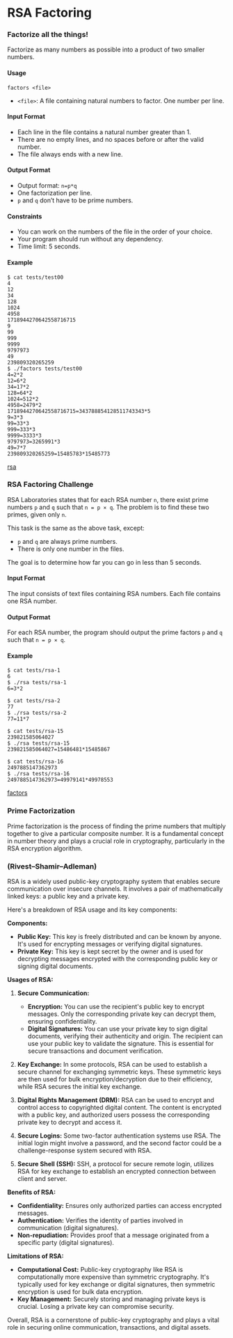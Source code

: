 # RSA Factoring

### Factorize all the things!
Factorize as many numbers as possible into a product of two smaller numbers.

#### Usage
```shell
factors <file>
```
- `<file>`: A file containing natural numbers to factor. One number per line.

#### Input Format
- Each line in the file contains a natural number greater than 1.
- There are no empty lines, and no spaces before or after the valid number.
- The file always ends with a new line.

#### Output Format
- Output format: `n=p*q`
- One factorization per line.
- `p` and `q` don’t have to be prime numbers.

#### Constraints
- You can work on the numbers of the file in the order of your choice.
- Your program should run without any dependency.
- Time limit: 5 seconds.

#### Example
```shell
$ cat tests/test00 
4
12
34
128
1024
4958
1718944270642558716715
9
99
999
9999
9797973
49
239809320265259
$ ./factors tests/test00
4=2*2
12=6*2
34=17*2
128=64*2
1024=512*2
4958=2479*2
1718944270642558716715=343788854128511743343*5
9=3*3
99=33*3
999=333*3
9999=3333*3
9797973=3265991*3
49=7*7
239809320265259=15485783*15485773
```
[rsa](./rsa)

### RSA Factoring Challenge

RSA Laboratories states that for each RSA number `n`, there exist prime numbers `p` and `q` such that `n = p × q`. The problem is to find these two primes, given only `n`.

This task is the same as the above task, except:
- `p` and `q` are always prime numbers.
- There is only one number in the files.

The goal is to determine how far you can go in less than 5 seconds.

#### Input Format
The input consists of text files containing RSA numbers. Each file contains one RSA number.

#### Output Format
For each RSA number, the program should output the prime factors `p` and `q` such that `n = p × q`.

#### Example
```shell
$ cat tests/rsa-1
6
$ ./rsa tests/rsa-1
6=3*2
```

```shell
$ cat tests/rsa-2
77
$ ./rsa tests/rsa-2
77=11*7
```

```shell
$ cat tests/rsa-15
239821585064027
$ ./rsa tests/rsa-15 
239821585064027=15486481*15485867
```

```shell
$ cat tests/rsa-16
2497885147362973
$ ./rsa tests/rsa-16
2497885147362973=49979141*49978553
```
[factors](./factors)

### Prime Factorization
Prime factorization is the process of finding the prime numbers that multiply together to give a particular composite number. It is a fundamental concept in number theory and plays a crucial role in cryptography, particularly in the RSA encryption algorithm.

###  (Rivest–Shamir–Adleman) 

RSA is a widely used public-key cryptography system that enables secure communication over insecure channels. It involves a pair of mathematically linked keys: a public key and a private key.

Here's a breakdown of RSA usage and its key components:

**Components:**

* **Public Key:** This key is freely distributed and can be known by anyone. It's used for encrypting messages or verifying digital signatures.
* **Private Key:** This key is kept secret by the owner and is used for decrypting messages encrypted with the corresponding public key or signing digital documents.

**Usages of RSA:**

1. **Secure Communication:**
    * **Encryption:** You can use the recipient's public key to encrypt messages. Only the corresponding private key can decrypt them, ensuring confidentiality.
    * **Digital Signatures:** You can use your private key to sign digital documents, verifying their authenticity and origin. The recipient can use your public key to validate the signature. This is essential for secure transactions and document verification.

2. **Key Exchange:**
    In some protocols, RSA can be used to establish a secure channel for exchanging symmetric keys. These symmetric keys are then used for bulk encryption/decryption due to their efficiency, while RSA secures the initial key exchange.

3. **Digital Rights Management (DRM):**
    RSA can be used to encrypt and control access to copyrighted digital content. The content is encrypted with a public key, and authorized users possess the corresponding private key to decrypt and access it.

4. **Secure Logins:**
    Some two-factor authentication systems use RSA. The initial login might involve a password, and the second factor could be a challenge-response system secured with RSA.

5. **Secure Shell (SSH):**
    SSH, a protocol for secure remote login, utilizes RSA for key exchange to establish an encrypted connection between client and server.

**Benefits of RSA:**

* **Confidentiality:** Ensures only authorized parties can access encrypted messages.
* **Authentication:** Verifies the identity of parties involved in communication (digital signatures).
* **Non-repudiation:** Provides proof that a message originated from a specific party (digital signatures).

**Limitations of RSA:**

* **Computational Cost:** Public-key cryptography like RSA is computationally more expensive than symmetric cryptography. It's typically used for key exchange or digital signatures, then symmetric encryption is used for bulk data encryption.
* **Key Management:** Securely storing and managing private keys is crucial. Losing a private key can compromise security.

Overall, RSA is a cornerstone of public-key cryptography and plays a vital role in securing online communication, transactions, and digital assets. 
